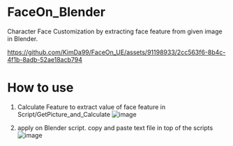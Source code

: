 # FaceOn_Blender
Character Face Customization by extracting face feature from given image in Blender.


https://github.com/KimDa99/FaceOn_UE/assets/91198933/2cc563f6-8b4c-4f1b-8adb-52ae18acb794

# How to use
1. Calculate Feature to extract value of face feature in Script/GetPicture_and_Calculate
 ![image](https://github.com/KimDa99/FaceOn_Blender/assets/91198933/75cad125-015c-47a9-99ed-5dcb8ef55288)

2. apply on Blender script. copy and paste text file in top of the scripts
![image](https://github.com/KimDa99/FaceOn_Blender/assets/91198933/8d1e6764-3958-486e-bd22-32dc5f40f53b)
